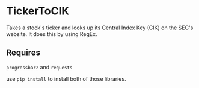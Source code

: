 # TickerToCIK
 Takes a stock's ticker and looks up its Central Index Key (CIK) on the SEC's website. It does this by using RegEx.

## Requires
`progressbar2` and `requests`

use `pip install` to install both of those libraries.

